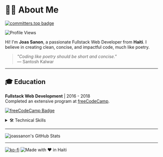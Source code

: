 # 👨‍💻 About Me

[![committers.top badge](https://user-badge.committers.top/haiti_private/joassanon.svg)](https://user-badge.committers.top/haiti_private/joassanon)

![Profile Views](https://joassanon.vercel.app/api/counting)


Hi! I'm **Joas Sanon**, a passionate Fullstack Web Developer from **Haiti**. I believe in creating clean, concise, and impactful code, much like poetry.

> *"Coding like poetry should be short and concise."*  
> ― Santosh Kalwar

---

## 🎓 Education

**Fullstack Web Development** | 2016 - 2018  
Completed an extensive program at [freeCodeCamp](https://freecodecamp.org).

[![freeCodeCamp Badge](https://img.shields.io/badge/freecodecamp-27273D?style=for-the-badge&logo=freecodecamp&logoColor=white)](https://freecodecamp.org)

<details>
  <summary>🛠️ Technical Skills</summary>

  ![Git](https://img.shields.io/badge/GIT-E44C30?style=for-the-badge&logo=git&logoColor=white)
  ![MongoDB](https://img.shields.io/badge/MongoDB-4EA94B?style=for-the-badge&logo=mongodb&logoColor=white)
  ![Angular](https://img.shields.io/badge/Angular-DD0031?style=for-the-badge&logo=angular&logoColor=white)
  ![D3.js](https://img.shields.io/badge/d3.js-F9A03C?style=for-the-badge&logo=d3.js&logoColor=white)
  ![Express.js](https://img.shields.io/badge/Express.js-000000?style=for-the-badge&logo=express&logoColor=white)
  ![JWT](https://img.shields.io/badge/JWT-000000?style=for-the-badge&logo=JSON%20web%20tokens&logoColor=white)
  ![Markdown](https://img.shields.io/badge/Markdown-000000?style=for-the-badge&logo=markdown&logoColor=white)
  ![Node.js](https://img.shields.io/badge/Node.js-339933?style=for-the-badge&logo=nodedotjs&logoColor=white)
  ![NPM](https://img.shields.io/badge/npm-CB3837?style=for-the-badge&logo=npm&logoColor=white)
  ![React](https://img.shields.io/badge/React-20232A?style=for-the-badge&logo=react&logoColor=61DAFB)
  ![Sass](https://img.shields.io/badge/Sass-CC6699?style=for-the-badge&logo=sass&logoColor=white)
  ![Socket.io](https://img.shields.io/badge/Socket.io-010101?&style=for-the-badge&logo=Socket.io&logoColor=white)
  ![Three.js](https://img.shields.io/badge/ThreeJs-black?style=for-the-badge&logo=three.js&logoColor=white)
  ![Yarn](https://img.shields.io/badge/Yarn-2C8EBB?style=for-the-badge&logo=yarn&logoColor=white)
  ![VSCode](https://img.shields.io/badge/VSCode-0078D4?style=for-the-badge&logo=visual%20studio%20code&logoColor=white)
  ![Bootstrap](https://img.shields.io/badge/Bootstrap-563D7C?style=for-the-badge&logo=bootstrap&logoColor=white)
  ![HTML5](https://img.shields.io/badge/HTML5-E34F26?style=for-the-badge&logo=html5&logoColor=white)
  ![JavaScript](https://img.shields.io/badge/JavaScript-323330?style=for-the-badge&logo=javascript&logoColor=F7DF1E)
  ![CSS3](https://img.shields.io/badge/CSS3-1572B6?style=for-the-badge&logo=css3&logoColor=white)
  ![Jest](https://img.shields.io/badge/Jest-C21325?style=for-the-badge&logo=jest&logoColor=white)
  ![Mocha](https://img.shields.io/badge/Mocha-8D6748?style=for-the-badge&logo=Mocha&logoColor=white)
  ![JSON](https://img.shields.io/badge/json-5E5C5C?style=for-the-badge&logo=json&logoColor=white)
  ![Pug](https://img.shields.io/badge/Pug-E3C29B?style=for-the-badge&logo=pug&logoColor=black)
  ![ESLint](https://img.shields.io/badge/eslint-3A33D1?style=for-the-badge&logo=eslint&logoColor=white)
  ![React Native](https://img.shields.io/badge/React_Native-20232A?style=for-the-badge&logo=react&logoColor=61DAFB)
  ![Glitch](https://img.shields.io/badge/Glitch-2800ff?style=for-the-badge&logo=glitch&logoColor=white)
  ![Netlify](https://img.shields.io/badge/Netlify-00C7B7?style=for-the-badge&logo=netlify&logoColor=white)

</details>


---

<p><img src="https://streak-stats.demolab.com?user=joassanon&theme=default&hide_border=true" alt="joassanon's GitHub Stats" /></p>

---
[![ko-fi](https://ko-fi.com/img/githubbutton_sm.svg)](https://ko-fi.com/D1D51G52TS)
![Made with ❤️ in Haiti](https://img.shields.io/badge/Made%20with%20❤️%20in%20Haiti-red?style=for-the-badge)
